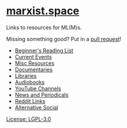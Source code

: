# [marxist.space](https://marxist.space)

Links to resources for ML(M)s.

Missing something good? Put in a [pull
request](https://github.com/marxism/marxist.space/pulls?q=is%3Apr+is%3Aopen+sort%3Aupdated-desc)!

* [Beginner's Reading List](./beginners-reading-list)
* [Current Events](./current-events)
* [Misc Resources](./misc)
* [Documentaries](./documentaries)
* [Libraries](./libraries)
* [Audiobooks](./audiobooks)
* [YouTube Channels](./youtube)
* [News and Periodicals](./news)
* [Reddit Links](./reddit)
* [Alternative Social](./social)

[License: LGPL-3.0](./LICENSE.md)
